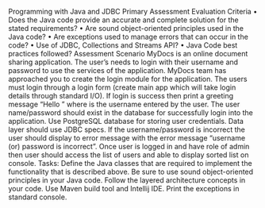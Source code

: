 Programming with Java and JDBC Primary Assessment
Evaluation Criteria
• Does the Java code provide an accurate and complete solution for the stated requirements?
• Are sound object-oriented principles used in the Java code?
• Are exceptions used to manage errors that can occur in the code?
• Use of JDBC, Collections and Streams API?
• Java Code best practices followed?
Assessment Scenario
MyDocs is an online document sharing application. The user’s needs to login with their username and
password to use the services of the application. MyDocs team has approached you to create the login
module for the application.
The users must login through a login form (create main app which will take login details through
standard I/O). If login is success then print a greeting message “Hello <user>” where <user> is the
username entered by the user. The user name/password should exist in the database for
successfully login into the application. Use PostgreSQL database for storing user credentials. Data
layer should use JDBC specs.
If the username/password is incorrect the user should display to error message with the error
message “username (or) password is incorrect”.
Once user is logged in and have role of admin then user should access the list of users and able to
display sorted list on console.
Tasks:
Define the Java classes that are required to implement the functionality that is described
above. Be sure to use sound object-oriented principles in your Java code. Follow the layered
architecture concepts in your code.
Use Maven build tool and Intellij IDE. Print the exceptions in standard console.
